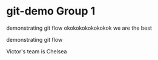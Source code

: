 # git-demo Group 1

demonstrating git flow okokokokokokokok we are the best

demonstrating git flow

Victor's team is Chelsea


